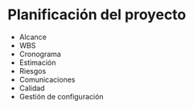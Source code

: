 # Planificación del proyecto
- Alcance
- WBS
- Cronograma
- Estimación
- Riesgos
- Comunicaciones
- Calidad
- Gestión de configuración
